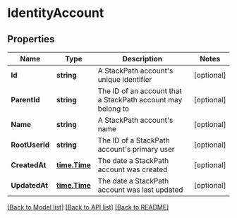 # IdentityAccount

## Properties

Name | Type | Description | Notes
------------ | ------------- | ------------- | -------------
**Id** | **string** | A StackPath account&#39;s unique identifier | [optional] 
**ParentId** | **string** | The ID of an account that a StackPath account may belong to | [optional] 
**Name** | **string** | A StackPath account&#39;s name | [optional] 
**RootUserId** | **string** | The ID of a StackPath account&#39;s primary user | [optional] 
**CreatedAt** | [**time.Time**](time.Time.md) | The date a StackPath account was created | [optional] 
**UpdatedAt** | [**time.Time**](time.Time.md) | The date a StackPath account was last updated | [optional] 

[[Back to Model list]](../README.md#documentation-for-models) [[Back to API list]](../README.md#documentation-for-api-endpoints) [[Back to README]](../README.md)


